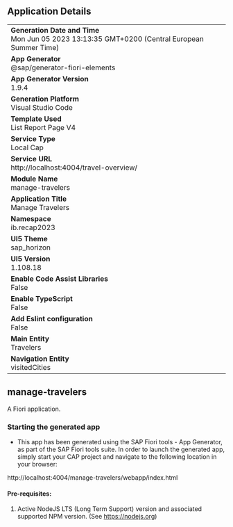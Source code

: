 ## Application Details
|               |
| ------------- |
|**Generation Date and Time**<br>Mon Jun 05 2023 13:13:35 GMT+0200 (Central European Summer Time)|
|**App Generator**<br>@sap/generator-fiori-elements|
|**App Generator Version**<br>1.9.4|
|**Generation Platform**<br>Visual Studio Code|
|**Template Used**<br>List Report Page V4|
|**Service Type**<br>Local Cap|
|**Service URL**<br>http://localhost:4004/travel-overview/
|**Module Name**<br>manage-travelers|
|**Application Title**<br>Manage Travelers|
|**Namespace**<br>ib.recap2023|
|**UI5 Theme**<br>sap_horizon|
|**UI5 Version**<br>1.108.18|
|**Enable Code Assist Libraries**<br>False|
|**Enable TypeScript**<br>False|
|**Add Eslint configuration**<br>False|
|**Main Entity**<br>Travelers|
|**Navigation Entity**<br>visitedCities|

## manage-travelers

A Fiori application.

### Starting the generated app

-   This app has been generated using the SAP Fiori tools - App Generator, as part of the SAP Fiori tools suite.  In order to launch the generated app, simply start your CAP project and navigate to the following location in your browser:

http://localhost:4004/manage-travelers/webapp/index.html

#### Pre-requisites:

1. Active NodeJS LTS (Long Term Support) version and associated supported NPM version.  (See https://nodejs.org)


